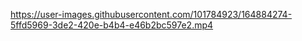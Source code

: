 


https://user-images.githubusercontent.com/101784923/164884274-5ffd5969-3de2-420e-b4b4-e46b2bc597e2.mp4
